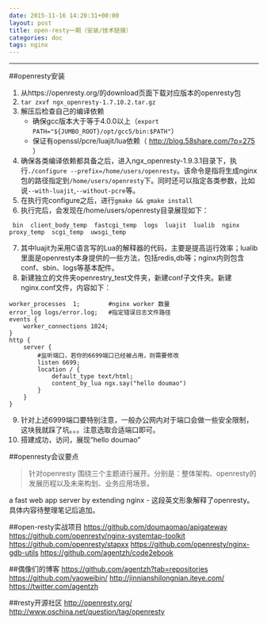 ```yaml
---
date: 2015-11-16 14:20:31+00:00
layout: post
title: open-resty一期（安装/技术链接）
categories: doc
tags: nginx
---
```





----------


##openresty安装

 1. 从https://openresty.org/的download页面下载对应版本的openresty包
 2. `tar zxvf ngx_openresty-1.7.10.2.tar.gz`  
 3. 解压后检查自己的编译依赖
	 - 确保gcc版本大于等于4.0.0以上（`export PATH="${JUMBO_ROOT}/opt/gcc5/bin:$PATH"`）
	 - 保证有openssl/pcre/luajit/lua依赖（ http://blog.58share.com/?p=275 ）
 4. 确保各类编译依赖都具备之后，进入ngx_openresty-1.9.3.1目录下，执行`./configure --prefix=/home/users/openresty`。该命令是指将生成nginx包的路径指定到`/home/users/openresty`下。同时还可以指定各类参数，比如说`--with-luajit`,`--without-pcre`等。
 5. 在执行完configure之后，进行`gmake && gmake install`
 6. 执行完后，会发现在/home/users/openresty目录展现如下：

```
 bin  client_body_temp  fastcgi_temp  logs  luajit  lualib  nginx  proxy_temp  scgi_temp  uwsgi_temp
```
7. 其中luajit为采用C语言写的Lua的解释器的代码，主要是提高运行效率；lualib里面是openresty本身提供的一些方法，包括redis,db等；nginx内则包含conf、sbin、logs等基本配件。
8. 新建独立的文件夹openrestry_test文件夹，新建conf子文件夹。新建nginx.conf文件，内容如下：

```
worker_processes  1;        #nginx worker 数量
error_log logs/error.log;   #指定错误日志文件路径
events {
    worker_connections 1024;
}
http {
    server {
        #监听端口，若你的6699端口已经被占用，则需要修改
        listen 6699;
        location / {
            default_type text/html;
            content_by_lua ngx.say("hello doumao")
        }
    }
}
```
9. 针对上述6999端口要特别注意，一般办公网内对于端口会做一些安全限制，这块我就踩了坑。。。注意选取合适端口即可。
10. 搭建成功，访问，展现“hello doumao”

##openresty会议要点

>针对openresty 围绕三个主题进行展开。分别是：整体架构、openresty的发展历程以及未来构划、业务应用场景。


a fast web app server by extending nginx - 这段英文形象解释了openresty。
具体内容待整理笔记后追加。

##open-resty实战项目
https://github.com/doumaomao/apigateway
https://github.com/openresty/nginx-systemtap-toolkit
https://github.com/openresty/stapxx
https://github.com/openresty/nginx-gdb-utils
https://github.com/agentzh/code2ebook

##偶像们的博客
https://github.com/agentzh?tab=repositories
https://github.com/yaoweibin/
http://jinnianshilongnian.iteye.com/
https://twitter.com/agentzh

##resty开源社区
http://openresty.org/
http://www.oschina.net/question/tag/openresty

